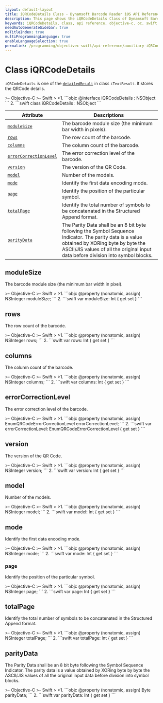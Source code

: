 ```yaml
---
layout: default-layout
title: iQRCodeDetails Class - Dynamsoft Barcode Reader iOS API Reference
description: This page shows the iQRCodeDetails Class of Dynamsoft Barcode Reader for iOS SDK.
keywords: iQRCodeDetails, class, api reference, objective-c, oc, swift
needAutoGenerateSidebar: true
noTitleIndex: true
multiProgrammingLanguage: true
enableLanguageSelection: true
permalink: /programming/objectivec-swift/api-reference/auxiliary-iQRCodeDetails.html
---
```



# Class iQRCodeDetails

`iQRCodeDetails` is one of the [`detailedResult`](auxiliary-iTextResult.md#detailedresult) in class `iTextResult`. It stores the QRCode details.

<div class="sample-code-prefix"></div>
>- Objective-C
>- Swift
>
>1. 
```objc
@interface iQRCodeDetails : NSObject
```
2. 
```swift
class iQRCodeDetails : NSObject
```

| Attribute | Descriptions |
|---------- | ------------ |
| [`moduleSize`](#modulesize) | The barcode module size (the minimum bar width in pixels). |
| [`rows`](#rows) | The row count of the barcode.   |
| [`columns`](#columns) | The column count of the barcode. |
| [`errorCorrectionLevel`](#errorcorrectionlevel) | The error correction level of the barcode. |
| [`version`](#version) | The version of the QR Code. |
| [`model`](#model) | Number of the models. |
| [`mode`](#mode) | Identify the first data encoding mode. |
| [`page`](#page) | Identify the position of the particular symbol. |
| [`totalPage`](#totalpage) | Identify the total number of symbols to be concatenated in the Structured Append format. |
| [`parityData`](#paritydata) | The Parity Data shall be an 8 bit byte following the Symbol Sequence Indicator. The parity data is a value obtained by XORing byte by byte the ASCII/JIS values of all the original input data before division into symbol blocks. |

## moduleSize

The barcode module size (the minimum bar width in pixel).  

<div class="sample-code-prefix"></div>
>- Objective-C
>- Swift
>
>1. 
```objc
@property (nonatomic, assign) NSInteger moduleSize;
```
2. 
```swift
var moduleSize: Int { get set }
```

## rows

The row count of the barcode.  

<div class="sample-code-prefix"></div>
>- Objective-C
>- Swift
>
>1. 
```objc
@property (nonatomic, assign) NSInteger rows;
```
2. 
```swift
var rows: Int { get set }
```

## columns

The column count of the barcode.

<div class="sample-code-prefix"></div>
>- Objective-C
>- Swift
>
>1. 
```objc
@property (nonatomic, assign) NSInteger columns;
```
2. 
```swift
var columns: Int { get set }
```

## errorCorrectionLevel

The error correction level of the barcode.

<div class="sample-code-prefix"></div>
>- Objective-C
>- Swift
>
>1. 
```objc
@property (nonatomic, assign) EnumQRCodeErrorCorrectionLevel errorCorrectionLevel;
```
2. 
```swift
var errorCorrectionLevel: EnumQRCodeErrorCorrectionLevel { get set }
```

## version

The version of the QR Code.

<div class="sample-code-prefix"></div>
>- Objective-C
>- Swift
>
>1. 
```objc
@property (nonatomic, assign) NSInteger version;
```
2. 
```swift
var version: Int { get set }
```

## model

Number of the models.

<div class="sample-code-prefix"></div>
>- Objective-C
>- Swift
>
>1. 
```objc
@property (nonatomic, assign) NSInteger model;
```
2. 
```swift
var model: Int { get set }
```

## mode

Identify the first data encoding mode.

<div class="sample-code-prefix"></div>
>- Objective-C
>- Swift
>
>1. 
```objc
@property (nonatomic, assign) NSInteger mode;
```
2. 
```swift
var mode: Int { get set }
```

### page

Identify the position of the particular symbol.

<div class="sample-code-prefix"></div>
>- Objective-C
>- Swift
>
>1. 
```objc
@property (nonatomic, assign) NSInteger page;
```
2. 
```swift
var page: Int { get set }
```

## totalPage

Identify the total number of symbols to be concatenated in the Structured Append format.

<div class="sample-code-prefix"></div>
>- Objective-C
>- Swift
>
>1. 
```objc
@property (nonatomic, assign) NSInteger totalPage;
```
2. 
```swift
var totalPage: Int { get set }
```

## parityData

The Parity Data shall be an 8 bit byte following the Symbol Sequence Indicator. The parity data is a value obtained by XORing byte by byte the ASCII/JIS values of all the original input data before division into symbol blocks.

<div class="sample-code-prefix"></div>
>- Objective-C
>- Swift
>
>1. 
```objc
@property (nonatomic, assign) Byte parityData;
```
2. 
```swift
var parityData: Int { get set }
```
